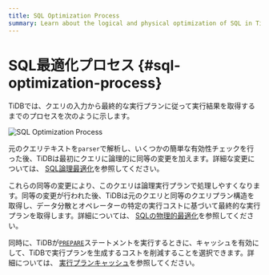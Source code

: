 ```yaml
---
title: SQL Optimization Process
summary: Learn about the logical and physical optimization of SQL in TiDB.
---
```


# SQL最適化プロセス {#sql-optimization-process}

TiDBでは、クエリの入力から最終的な実行プランに従って実行結果を取得するまでのプロセスを次のように示します。

![SQL Optimization Process](https://download.pingcap.com/images/docs/sql-optimization.png)

元のクエリテキストを`parser`で解析し、いくつかの簡単な有効性チェックを行った後、TiDBは最初にクエリに論理的に同等の変更を加えます。詳細な変更については、 [SQL論理最適化](/sql-logical-optimization.md)を参照してください。

これらの同等の変更により、このクエリは論理実行プランで処理しやすくなります。同等の変更が行われた後、TiDBは元のクエリと同等のクエリプラン構造を取得し、データ分散とオペレーターの特定の実行コストに基づいて最終的な実行プランを取得します。詳細については、 [SQLの物理的最適化](/sql-physical-optimization.md)を参照してください。

同時に、TiDBが[`PREPARE`](/sql-statements/sql-statement-prepare.md)ステートメントを実行するときに、キャッシュを有効にして、TiDBで実行プランを生成するコストを削減することを選択できます。詳細については、 [実行プランキャッシュ](/sql-prepared-plan-cache.md)を参照してください。
